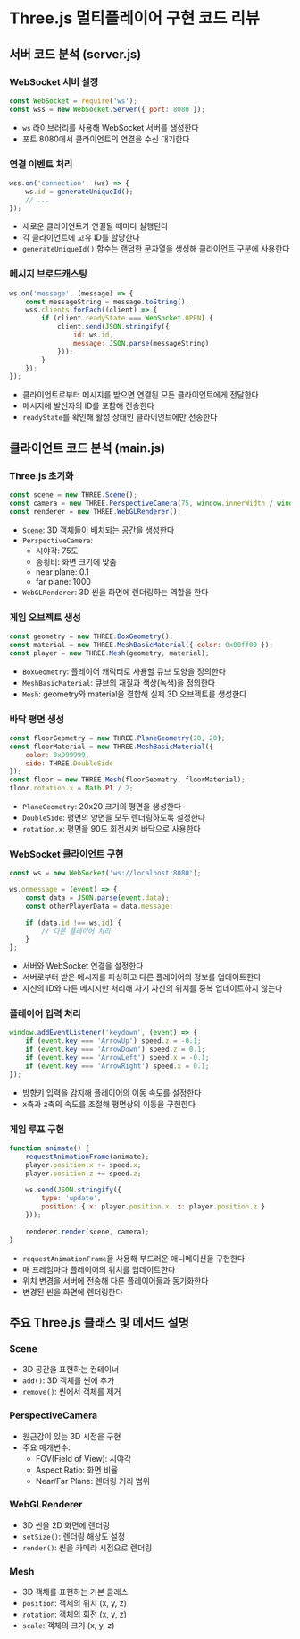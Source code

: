 # Three.js 멀티플레이어 구현 코드 리뷰

## 서버 코드 분석 (server.js)

### WebSocket 서버 설정
```javascript
const WebSocket = require('ws');
const wss = new WebSocket.Server({ port: 8080 });
```
- `ws` 라이브러리를 사용해 WebSocket 서버를 생성한다
- 포트 8080에서 클라이언트의 연결을 수신 대기한다

### 연결 이벤트 처리
```javascript
wss.on('connection', (ws) => {
    ws.id = generateUniqueId();
    // ...
});
```
- 새로운 클라이언트가 연결될 때마다 실행된다
- 각 클라이언트에 고유 ID를 할당한다
- `generateUniqueId()` 함수는 랜덤한 문자열을 생성해 클라이언트 구분에 사용한다

### 메시지 브로드캐스팅
```javascript
ws.on('message', (message) => {
    const messageString = message.toString();
    wss.clients.forEach((client) => {
        if (client.readyState === WebSocket.OPEN) {
            client.send(JSON.stringify({
                id: ws.id,
                message: JSON.parse(messageString)
            }));
        }
    });
});
```
- 클라이언트로부터 메시지를 받으면 연결된 모든 클라이언트에게 전달한다
- 메시지에 발신자의 ID를 포함해 전송한다
- `readyState`를 확인해 활성 상태인 클라이언트에만 전송한다

## 클라이언트 코드 분석 (main.js)

### Three.js 초기화
```javascript
const scene = new THREE.Scene();
const camera = new THREE.PerspectiveCamera(75, window.innerWidth / window.innerHeight, 0.1, 1000);
const renderer = new THREE.WebGLRenderer();
```
- `Scene`: 3D 객체들이 배치되는 공간을 생성한다
- `PerspectiveCamera`: 
  - 시야각: 75도
  - 종횡비: 화면 크기에 맞춤
  - near plane: 0.1
  - far plane: 1000
- `WebGLRenderer`: 3D 씬을 화면에 렌더링하는 역할을 한다

### 게임 오브젝트 생성
```javascript
const geometry = new THREE.BoxGeometry();
const material = new THREE.MeshBasicMaterial({ color: 0x00ff00 });
const player = new THREE.Mesh(geometry, material);
```
- `BoxGeometry`: 플레이어 캐릭터로 사용할 큐브 모양을 정의한다
- `MeshBasicMaterial`: 큐브의 재질과 색상(녹색)을 정의한다
- `Mesh`: geometry와 material을 결합해 실제 3D 오브젝트를 생성한다

### 바닥 평면 생성
```javascript
const floorGeometry = new THREE.PlaneGeometry(20, 20);
const floorMaterial = new THREE.MeshBasicMaterial({ 
    color: 0x999999, 
    side: THREE.DoubleSide 
});
const floor = new THREE.Mesh(floorGeometry, floorMaterial);
floor.rotation.x = Math.PI / 2;
```
- `PlaneGeometry`: 20x20 크기의 평면을 생성한다
- `DoubleSide`: 평면의 양면을 모두 렌더링하도록 설정한다
- `rotation.x`: 평면을 90도 회전시켜 바닥으로 사용한다

### WebSocket 클라이언트 구현
```javascript
const ws = new WebSocket('ws://localhost:8080');

ws.onmessage = (event) => {
    const data = JSON.parse(event.data);
    const otherPlayerData = data.message;
    
    if (data.id !== ws.id) {
        // 다른 플레이어 처리
    }
};
```
- 서버와 WebSocket 연결을 설정한다
- 서버로부터 받은 메시지를 파싱하고 다른 플레이어의 정보를 업데이트한다
- 자신의 ID와 다른 메시지만 처리해 자기 자신의 위치를 중복 업데이트하지 않는다

### 플레이어 입력 처리
```javascript
window.addEventListener('keydown', (event) => {
    if (event.key === 'ArrowUp') speed.z = -0.1;
    if (event.key === 'ArrowDown') speed.z = 0.1;
    if (event.key === 'ArrowLeft') speed.x = -0.1;
    if (event.key === 'ArrowRight') speed.x = 0.1;
});
```
- 방향키 입력을 감지해 플레이어의 이동 속도를 설정한다
- x축과 z축의 속도를 조절해 평면상의 이동을 구현한다

### 게임 루프 구현
```javascript
function animate() {
    requestAnimationFrame(animate);
    player.position.x += speed.x;
    player.position.z += speed.z;
    
    ws.send(JSON.stringify({
        type: 'update',
        position: { x: player.position.x, z: player.position.z }
    }));
    
    renderer.render(scene, camera);
}
```
- `requestAnimationFrame`을 사용해 부드러운 애니메이션을 구현한다
- 매 프레임마다 플레이어의 위치를 업데이트한다
- 위치 변경을 서버에 전송해 다른 플레이어들과 동기화한다
- 변경된 씬을 화면에 렌더링한다

## 주요 Three.js 클래스 및 메서드 설명

### Scene
- 3D 공간을 표현하는 컨테이너
- `add()`: 3D 객체를 씬에 추가
- `remove()`: 씬에서 객체를 제거

### PerspectiveCamera
- 원근감이 있는 3D 시점을 구현
- 주요 매개변수:
  - FOV(Field of View): 시야각
  - Aspect Ratio: 화면 비율
  - Near/Far Plane: 렌더링 거리 범위

### WebGLRenderer
- 3D 씬을 2D 화면에 렌더링
- `setSize()`: 렌더링 해상도 설정
- `render()`: 씬을 카메라 시점으로 렌더링

### Mesh
- 3D 객체를 표현하는 기본 클래스
- `position`: 객체의 위치 (x, y, z)
- `rotation`: 객체의 회전 (x, y, z)
- `scale`: 객체의 크기 (x, y, z)